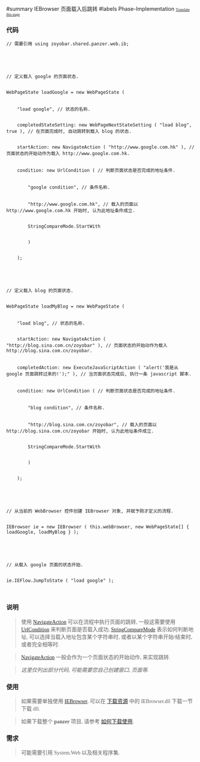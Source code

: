 ﻿#summary IEBrowser 页面载入后跳转
#labels Phase-Implementation
<font face='microsoft yahei'>
<font size='1'><a href='http://www.microsofttranslator.com/bv.aspx?from=&to=en&a=http://code.google.com/p/zsharedcode/wiki/IEBrowserDocFlowNWPC'>Translate this page</a></font>

<h3>代码</h3>
<pre><code>// 需要引用 using zoyobar.shared.panzer.web.ib;<br>
<br>
// 定义载入 google 的页面状态.<br>
WebPageState loadGoogle = new WebPageState (<br>
	"load google", // 状态的名称.<br>
	completedStateSetting: new WebPageNextStateSetting ( "load blog", true ), // 在页面完成时, 自动跳转到载入 blog 的状态.<br>
	startAction: new NavigateAction ( "http://www.google.com.hk" ), // 页面状态的开始动作为载入 http://www.google.com.hk.<br>
	condition: new UrlCondition ( // 判断页面状态是否完成的地址条件.<br>
		"google condition", // 条件名称.<br>
		"http://www.google.com.hk", // 载入的页面以 http://www.google.com.hk 开始时, 认为此地址条件成立.<br>
		StringCompareMode.StartWith<br>
		)<br>
	);<br>
<br>
// 定义载入 blog 的页面状态.<br>
WebPageState loadMyBlog = new WebPageState (<br>
	"load blog", // 状态的名称.<br>
	startAction: new NavigateAction ( "http://blog.sina.com.cn/zoyobar" ), // 页面状态的开始动作为载入 http://blog.sina.com.cn/zoyobar.<br>
	completedAction: new ExecuteJavaScriptAction ( "alert('我是从 google 页面跳转过来的!');" ), // 当页面状态完成后, 执行一条 javascript 脚本.<br>
	condition: new UrlCondition ( // 判断页面状态是否完成的地址条件.<br>
		"blog condition", // 条件名称.<br>
		"http://blog.sina.com.cn/zoyobar", // 载入的页面以 http://blog.sina.com.cn/zoyobar 开始时, 认为此地址条件成立.<br>
		StringCompareMode.StartWith<br>
		)<br>
	);<br>
<br>
// 从当前的 WebBrowser 控件创建 IEBrowser 对象, 并赋予刚才定义的流程.<br>
IEBrowser ie = new IEBrowser ( this.webBrowser, new WebPageState[] { loadGoogle, loadMyBlog } );<br>
<br>
// 从载入 google 页面的状态开始.<br>
ie.IEFlow.JumpToState ( "load google" );<br>
</code></pre>

<h3>说明</h3>
<blockquote>使用 <a href='WPANavigateAction.md'>NavigateAction</a> 可以在流程中执行页面的跳转, 一般这需要使用 <a href='UrlCondition.md'>UrlCondition</a> 来判断页面是否载入成功, <a href='StringCompareMode.md'>StringCompareMode</a> 表示如何判断地址, 可以选择当载入地址包含某个字符串时, 或者以某个字符串开始/结束时, 或者完全相等时.</blockquote>

<blockquote><a href='WPANavigateAction.md'>NavigateAction</a> 一般会作为一个页面状态的开始动作, 来实现跳转.</blockquote>

<blockquote><i>这里仅列出部分代码, 可能需要您自己创建窗口, 页面等.</i></blockquote>

<h3>使用</h3>
<blockquote>如果需要单独使用 <a href='IEBrowser.md'>IEBrowser</a>, 可以在 <a href='Download.md'>下载资源</a> 中的 IEBrowser.dll 下载一节下载 dll.</blockquote>

<blockquote>如果下载整个 <b>panzer</b> 项目, 请参考 <a href='HowToDownloadAndUse.md'>如何下载使用</a>.</blockquote>

<h3>需求</h3>
<blockquote>可能需要引用 System.Web 以及相关程序集.<br>
</font>